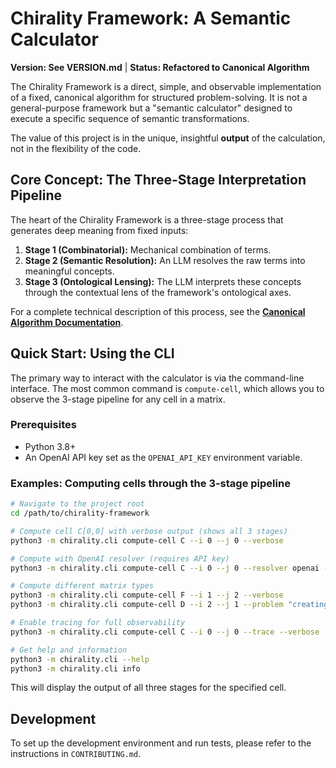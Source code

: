 # Chirality Framework: A Semantic Calculator

**Version: See VERSION.md** | **Status: Refactored to Canonical Algorithm**

The Chirality Framework is a direct, simple, and observable implementation of a fixed, canonical algorithm for structured problem-solving. It is not a general-purpose framework but a "semantic calculator" designed to execute a specific sequence of semantic transformations.

The value of this project is in the unique, insightful **output** of the calculation, not in the flexibility of the code.

## Core Concept: The Three-Stage Interpretation Pipeline

The heart of the Chirality Framework is a three-stage process that generates deep meaning from fixed inputs:

1.  **Stage 1 (Combinatorial):** Mechanical combination of terms.
2.  **Stage 2 (Semantic Resolution):** An LLM resolves the raw terms into meaningful concepts.
3.  **Stage 3 (Ontological Lensing):** The LLM interprets these concepts through the contextual lens of the framework's ontological axes.

For a complete technical description of this process, see the **[Canonical Algorithm Documentation](docs/ALGORITHM.md)**.

## Quick Start: Using the CLI

The primary way to interact with the calculator is via the command-line interface. The most common command is `compute-cell`, which allows you to observe the 3-stage pipeline for any cell in a matrix.

### Prerequisites
- Python 3.8+
- An OpenAI API key set as the `OPENAI_API_KEY` environment variable.

### Examples: Computing cells through the 3-stage pipeline

```bash
# Navigate to the project root
cd /path/to/chirality-framework

# Compute cell C[0,0] with verbose output (shows all 3 stages)
python3 -m chirality.cli compute-cell C --i 0 --j 0 --verbose

# Compute with OpenAI resolver (requires API key)
python3 -m chirality.cli compute-cell C --i 0 --j 0 --resolver openai --verbose

# Compute different matrix types
python3 -m chirality.cli compute-cell F --i 1 --j 2 --verbose
python3 -m chirality.cli compute-cell D --i 2 --j 1 --problem "creating value"

# Enable tracing for full observability
python3 -m chirality.cli compute-cell C --i 0 --j 0 --trace --verbose

# Get help and information
python3 -m chirality.cli --help
python3 -m chirality.cli info
```

This will display the output of all three stages for the specified cell.

## Development

To set up the development environment and run tests, please refer to the instructions in `CONTRIBUTING.md`.
